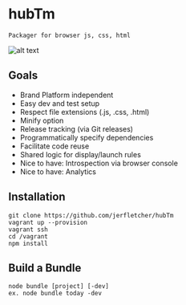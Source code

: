 # hubTm
    Packager for browser js, css, html

![alt text](https://www.dropbox.com/s/6tzd030mq2w5vr7/hub.jpg?dl=1 "Architecture")


## Goals
*   Brand Platform independent
*   Easy dev and test setup
*   Respect file extensions (.js, .css, .html)
*   Minify option
*   Release tracking (via Git releases)
*   Programmatically specify dependencies
*   Facilitate code reuse
*   Shared logic for display/launch rules
*   Nice to have: Introspection via browser console
*   Nice to have: Analytics
    

## Installation

    git clone https://github.com/jerfletcher/hubTm
    vagrant up --provision
    vagrant ssh
    cd /vagrant
    npm install

## Build a Bundle
    node bundle [project] [-dev]
    ex. node bundle today -dev
